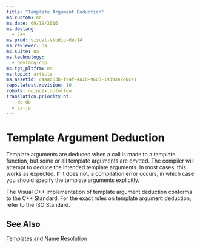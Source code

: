 ```yaml
---
title: "Template Argument Deduction"
ms.custom: na
ms.date: 09/19/2016
ms.devlang: 
  - C++
ms.prod: visual-studio-dev14
ms.reviewer: na
ms.suite: na
ms.technology: 
  - devlang-cpp
ms.tgt_pltfrm: na
ms.topic: article
ms.assetid: c4aad83b-fc4f-4a20-9603-1939342c6ce1
caps.latest.revision: 10
robots: noindex,nofollow
translation.priority.ht: 
  - de-de
  - ja-jp
---
```

# Template Argument Deduction
Template arguments are deduced when a call is made to a template function, but some or all template arguments are omitted. The compiler will attempt to deduce the intended template arguments. In most cases, this works as expected. If it does not, a compilation error occurs, in which case you should specify the template arguments explicitly.  
  
 The Visual C++ implementation of template argument deduction conforms to the C++ Standard. For the exact rules on template argument deduction, refer to the ISO Standard.  
  
## See Also  
 [Templates and Name Resolution](../vs140/Templates-and-Name-Resolution.md)